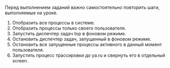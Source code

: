 Перед выполнением заданий важно самостоятельно повторить шаги, выполняемые на уроке.

1) Отобразить все процессы в системе.
2) Отобразить процессы только своего пользователя.
3) Запустить диспечтер задач top в фоновом режиме.
4) Остановить диспечтер задач, запущенный в фоновом режиме.
5) Остановить все запущенные процессы активного в данный момент пользователя.
6) Запустить процесс трассировки до ya.ru и свернуть его в отдельный screen.